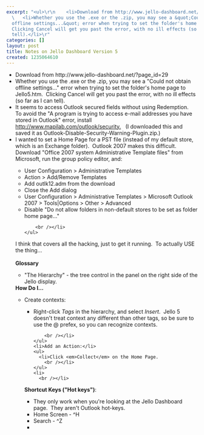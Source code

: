 ```yaml
---
excerpt: "<ul>\r\n    <li>Download from http://www.jello-dashboard.net/?page_id=29</li>\r\n
  \   <li>Whether you use the .exe or the .zip, you may see a &quot;Could not obtain
  offline settings...&quot; error when trying to set the folder's home page to Jello5.htm.&nbsp;
  Clicking Cancel will get you past the error, with no ill effects (so far as I can
  tell).</li>\r"
categories: []
layout: post
title: Notes on Jello Dashboard Version 5
created: 1235064610
---
```

<ul>
    <li>Download from http://www.jello-dashboard.net/?page_id=29</li>
    <li>Whether you use the .exe or the .zip, you may see a &quot;Could not obtain offline settings...&quot; error when trying to set the folder's home page to Jello5.htm.&nbsp; Clicking Cancel will get you past the error, with no ill effects (so far as I can tell).</li>
    <li>It seems to access Outlook secured fields without using Redemption.&nbsp; To avoid the &quot;A program is trying to access e-mail addresses you have stored in Outlook&quot; error, install <a href="http://www.mapilab.com/outlook/security.">http://www.mapilab.com/outlook/security.</a> &nbsp; (I downloaded this and saved it as Outlook-Disable-Security-Warning-Plugin.zip.)</li>
    <li>I wanted to set a Home Page for a PST file (instead of my default store, which is an Exchange folder).&nbsp; Outlook 2007 makes this difficult.&nbsp; Download &quot;Office 2007 system Administrative Template files&quot; from Microsoft, run the group policy editor, and:</li>
    <ul>
      <li>User Configuration &gt; Administrative Templates</li>
      <li>Action &gt; Add/Remove Templates</li>
      <li>Add outlk12.adm from the download</li>
      <li>Close the Add dialog</li>
      <li>User Configuration &gt; Administrative Templates &gt; Microsoft Outlook 2007 &gt; Tools|Options &gt; Other &gt; Advanced</li>
      <li>Disable &quot;Do not allow folders in non-default stores to be set as folder home page...&quot;
        
        
        <br /></li>
    </ul>
  </ul>I think that covers all the hacking, just to get it running.&nbsp; To actually USE the thing...
  
  <br />
  <br /><strong>Glossary</strong>
  <br />
  <ul>
    <li>&quot;The Hierarchy&quot; - the tree control in the panel on the right side of the Jello display.</li>
  </ul><strong>How Do I...</strong>
  <br />
  <ul>
    <li>Create contexts:</li>
    <ul>
      <li>Right-click <em>Tags</em> in the hierarchy, and select <em>Insert</em>.&nbsp; Jello 5 doesn't treat context any different than other tags, so be sure to use the @ prefex, so you can recognize contexts.
        
        <br /></li>
    </ul>
    <li>Add an Action:</li>
    <ul>
      <li>Click <em>Collect</em> on the Home Page.
        <br /></li>
    </ul>
    <li>
      <br /></li>
  </ul><strong>Shortcut Keys (&quot;Hot keys&quot;)</strong>:
  <br />
  <ul>
    <li>They only work when you're looking at the Jello Dashboard page.&nbsp; They aren't Outlook hot-keys.
      <br /></li>
    <li>Home Screen - ^H</li>
    <li>Search - ^Z</li>
    <li>
      <br /></li>
  </ul>
